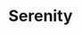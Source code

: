 Serenity
========
<script class="mumble-widget"
    src="//dqc3ygqu0f1ud.cloudfront.net/dist/mumble-widget/mumble-widget.cdn.min.js"
    type="text/javascript"
    data-source="//cleanvoice.ru/free/mumble/cvp/?id=2979493944751930055"
    data-width="300"></script>
<div id="mumble-widget-container"></div>
